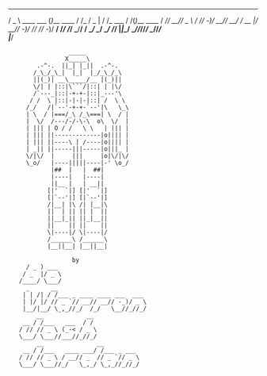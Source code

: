    ___                _            __    ___   __        __ _          
  / _ \ ____ ___     (_)___  ____ / /_  / _ | / /_ ___  / /(_)___  ____
 / ___// __// _ \   / // -_)/ __// __/ / __ |/ __// -_)/ // // -_)/ __/
/_/   /_/   \___/__/ / \__/ \__/ \__/ /_/ |_|\__/ \__//_//_/ \__//_/   
                |___/                                              

                     _____
                    X_____\
            .-^-.  ||_| |_||  .-^-.
           /_\_/_\_|  |_|  |_/_\_/_\
           ||(_)| __\_____/__ |(_)||
           \/| | |::|\```/|::| | |\/
           /`---_|::|-+-+-|::|_---'\
          / /  \ |::|-|-|-|::| /  \ \
         /_/   /|`--'-+-+-`--'|\   \_\
         | \  / |===/_\ /_\===| \  / |
         |  \/  /---/-/-\-\  o\  \/  |
         | ||| | O / /   \ \   | ||| |
         | ||| ||-------------|o|||| |
         | ||| ||----\ | /----|o|||| |
         | _|| ||-----|||-----|o|||_ |
         \/|\/  |     |||     |o|\/|\/
         \_o/   |----|||||----|-' \o_/
                |##  |   |  ##|
                |----|   |----|
                ||__ |   | __||
               [|'  `|] [|'  `|]
               [|`--'|] [|`--'|]
               /|__| |\ /| |__|\
               ||  | || || |  ||
               ||__|_|| ||_|__||
               ||    || ||    ||
               \|----|/ \|----|/   
               /______\ /______\
               |__||__| |__||__|

                      by                              
         / _ ) ___                         
        / _  |/ _ \                        
       /____/ \___/                        
         _      __                         
        | | /| / /___ _ ____ ____ ___  ___ 
        | |/ |/ // _ `// __// __// -_)/ _ \
        |__/|__/ \_,_//_/  /_/   \__//_//_/
            __            __               
        __ / /___   ___  / /               
       / // // _ \ (_-< / _ \              
       \___/ \___//___//_//_/              
            __               __            
        __ / /___   ____ ___/ /___ _ ___   
       / // // _ \ / __// _  // _ `// _ \  
       \___/ \___//_/   \_,_/ \_,_//_//_/  
                                   
                                                                 
